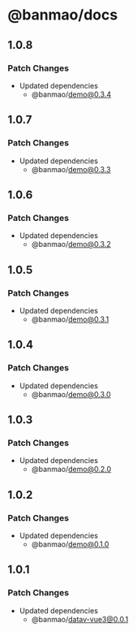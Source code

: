 # @banmao/docs

## 1.0.8

### Patch Changes

- Updated dependencies
  - @banmao/demo@0.3.4

## 1.0.7

### Patch Changes

- Updated dependencies
  - @banmao/demo@0.3.3

## 1.0.6

### Patch Changes

- Updated dependencies
  - @banmao/demo@0.3.2

## 1.0.5

### Patch Changes

- Updated dependencies
  - @banmao/demo@0.3.1

## 1.0.4

### Patch Changes

- Updated dependencies
  - @banmao/demo@0.3.0

## 1.0.3

### Patch Changes

- Updated dependencies
  - @banmao/demo@0.2.0

## 1.0.2

### Patch Changes

- Updated dependencies
  - @banmao/demo@0.1.0

## 1.0.1

### Patch Changes

- Updated dependencies
  - @banmao/datav-vue3@0.0.1
